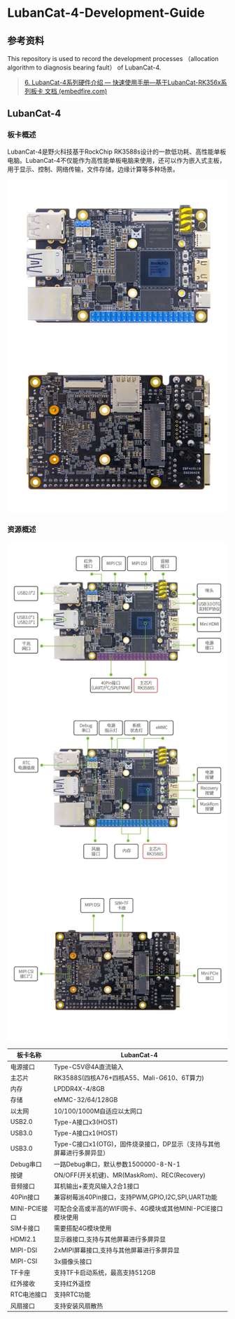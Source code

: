 # LubanCat-4-Development-Guide
## 参考资料

This repository is used to record the development processes （allocation algorithm to diagnosis bearing fault） of LubanCat-4. 
>[6. LubanCat-4系列硬件介绍 — 快速使用手册—基于LubanCat-RK356x系列板卡 文档 (embedfire.com)](https://doc.embedfire.com/linux/rk356x/quick_start/zh/latest/quick_start/lubancat/lubancat4.html)

## LubanCat-4

### 板卡概述

LubanCat-4是野火科技基于RockChip RK3588s设计的一款低功耗、高性能单板电脑。LubanCat-4不仅能作为高性能单板电脑来使用，还可以作为嵌入式主板， 用于显示、控制、网络传输，文件存储，边缘计算等多种场景。

![概述1](image/20240712132257.png)
![概述2](image/20240712132313.png)

### 资源概述

![资源概述1](image/20240712132335.png)
![资源概述1](image/20240712132349.png)
![资源概述1](image/20240712132414.png)


| 板卡名称        | LubanCat-4                                 |
| ----------- | ------------------------------------------ |
| 电源接口        | Type-C5V@4A直流输入                            |
| 主芯片         | RK3588S(四核A76+四核A55、Mali-G610、6T算力)        |
| 内存          | LPDDR4X-4/8GB                              |
| 存储          | eMMC-32/64/128GB                           |
| 以太网         | 10/100/1000M自适应以太网口                        |
| USB2.0      | Type-A接口x3(HOST)                           |
| USB3.0      | Type-A接口x1(HOST)                           |
| USB3.0      | Type-C接口x1(OTG)，固件烧录接口，DP显示（支持与其他屏幕进行多屏异显） |
| Debug串口     | 一路Debug串口，默认参数1500000-8-N-1                |
| 按键          | ON/OFF(开关机键)、MR(MaskRom)、REC(Recovery)     |
| 音频接口        | 耳机输出+麦克风输入2合1接口                            |
| 40Pin接口     | 兼容树莓派40Pin接口，支持PWM,GPIO,I2C,SPI,UART功能     |
| MINI-PCIE接口 | 可配合全高或半高的WIFI网卡、4G模块或其他MINI-PCIE接口模块使用     |
| SIM卡接口      | 需要搭配4G模块使用                                 |
| HDMI2.1     | 显示器接口,支持与其他屏幕进行多屏异显                        |
| MIPI-DSI    | 2xMIPI屏幕接口,支持与其他屏幕进行多屏异显                   |
| MIPI-CSI    | 3x摄像头接口                                    |
| TF卡座        | 支持TF卡启动系统，最高支持512GB                        |
| 红外接收        | 支持红外遥控                                     |
| RTC电池接口     | 支持RTC功能                                    |
| 风扇接口        | 支持安装风扇散热                                   |

